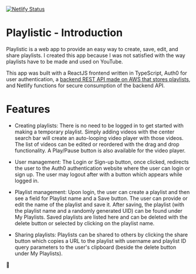 [![Netlify Status](https://api.netlify.com/api/v1/badges/be42048e-916d-42f3-b372-752e5f2fb021/deploy-status)](https://app.netlify.com/sites/playlistic/deploys)

# Playlistic - Introduction

Playlistic is a web app to provide an easy way to create, save, edit, and share playlists. I created this app because I was not satisfied with the way playlists have to be made and used on YouTube. 

This app was built with a ReactJS frontend written in TypeScript, Auth0 for user authentication, a [backend REST API made on AWS that stores playlists](https://github.com/sbose23/Playlistic-API), and Netlify functions for secure consumption of the backend API.

# Features

* Creating playlists: There is no need to be logged in to get started with making a temporary playlist. Simply adding videos with the center search bar will create an auto-looping video player with those videos. The list of videos can be edited or reordered with the drag and drop functionality. A Play/Pause button is also available for the video player.

* User management: The Login or Sign-up button, once clicked, redirects the user to the Auth0 authentication website where the user can login or sign up. The user may logout after with a button which appears while logged in.

* Playlist management: Upon login, the user can create a playlist and then see a field for Playlist name and a Save button. The user can provide or edit the name of the playlist and save it. After saving, the playlist (with the playlist name and a randomly generated UID) can be found under My Playlists. Saved playlists are listed here and can be deleted with the delete button or selected by clicking on the playlist name. 

* Sharing playlists: Playlists can be shared to others by clicking the share button which copies a URL to the playlist with username and playlist ID query parameters to the user's clipboard (beside the delete button under My Playlists). 

🎵
